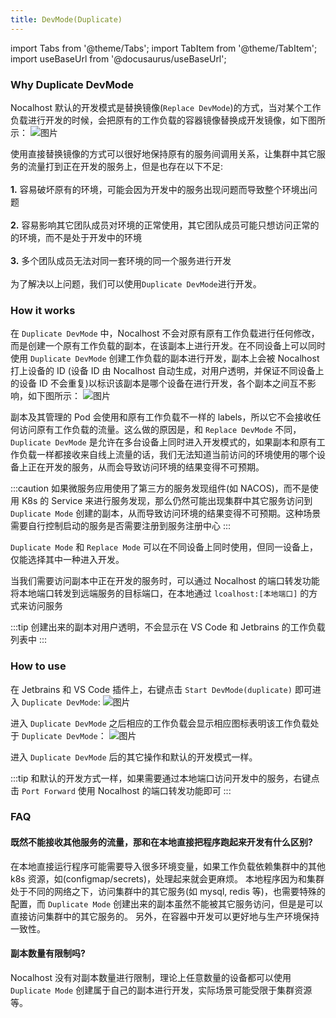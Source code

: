 ```yaml
---
title: DevMode(Duplicate)
---
```


import Tabs from '@theme/Tabs';
import TabItem from '@theme/TabItem';
import useBaseUrl from '@docusaurus/useBaseUrl';

### Why Duplicate DevMode
Nocalhost 默认的开发模式是替换镜像(`Replace DevMode`)的方式，当对某个工作负载进行开发的时候，会把原有的工作负载的容器镜像替换成开发镜像，如下图所示：
![图片](/img/develop-dup/replace-devmode.jpg)

使用直接替换镜像的方式可以很好地保持原有的服务间调用关系，让集群中其它服务的流量打到正在开发的服务上，但是也存在以下不足: <br></br>
**1.** 容易破坏原有的环境，可能会因为开发中的服务出现问题而导致整个环境出问题 <br></br>
**2.** 容易影响其它团队成员对环境的正常使用，其它团队成员可能只想访问正常的的环境，而不是处于开发中的环境 <br></br>
**3.** 多个团队成员无法对同一套环境的同一个服务进行开发 <br></br>
为了解决以上问题，我们可以使用`Duplicate DevMode`进行开发。
### How it works
在 `Duplicate DevMode` 中，Nocalhost 不会对原有原有工作负载进行任何修改，而是创建一个原有工作负载的副本，在该副本上进行开发。在不同设备上可以同时使用 `Duplicate DevMode` 创建工作负载的副本进行开发，副本上会被 Nocalhost 打上设备的 ID (设备 ID 由 Nocalhost 自动生成，对用户透明，并保证不同设备上的设备 ID 不会重复)以标识该副本是哪个设备在进行开发，各个副本之间互不影响，如下图所示：
![图片](/img/develop-dup/duplicate-devmode.jpg)

副本及其管理的 Pod 会使用和原有工作负载不一样的 labels，所以它不会接收任何访问原有工作负载的流量。这么做的原因是，和 `Replace DevMode` 不同，`Duplicate DevMode` 是允许在多台设备上同时进入开发模式的，如果副本和原有工作负载一样都接收来自线上流量的话，我们无法知道当前访问的环境使用的哪个设备上正在开发的服务，从而会导致访问环境的结果变得不可预期。

:::caution
 如果微服务应用使用了第三方的服务发现组件(如 NACOS)，而不是使用 K8s 的 Service 来进行服务发现，那么仍然可能出现集群中其它服务访问到 `Duplicate Mode` 创建的副本，从而导致访问环境的结果变得不可预期。这种场景需要自行控制启动的服务是否需要注册到服务注册中心
:::

`Duplicate Mode` 和 `Replace Mode` 可以在不同设备上同时使用，但同一设备上，仅能选择其中一种进入开发。

当我们需要访问副本中正在开发的服务时，可以通过 Nocalhost 的端口转发功能将本地端口转发到远端服务的目标端口，在本地通过 `lcoalhost:[本地端口]` 的方式来访问服务

:::tip
创建出来的副本对用户透明，不会显示在 VS Code 和 Jetbrains 的工作负载列表中
:::

### How to use
在 Jetbrains 和 VS Code 插件上，右键点击 `Start DevMode(duplicate)` 即可进入 `Duplicate DevMode`:
![图片](/img/develop-dup/start-duplicate-devmode.png)

进入 `Duplicate DevMode` 之后相应的工作负载会显示相应图标表明该工作负载处于 `Duplicate DevMode`：
![图片](/img/develop-dup/duplicate-devmode-status.png)

进入 `Duplicate DevMode` 后的其它操作和默认的开发模式一样。

:::tip
和默认的开发方式一样，如果需要通过本地端口访问开发中的服务，右键点击 `Port Forward` 使用 Nocalhost 的端口转发功能即可
:::

### FAQ
#### 既然不能接收其他服务的流量，那和在本地直接把程序跑起来开发有什么区别?
在本地直接运行程序可能需要导入很多环境变量，如果工作负载依赖集群中的其他 k8s 资源，如(configmap/secrets)，处理起来就会更麻烦。
本地程序因为和集群处于不同的网络之下，访问集群中的其它服务(如 mysql, redis 等)，也需要特殊的配置，而 `Duplicate Mode` 创建出来的副本虽然不能被其它服务访问，但是是可以直接访问集群中的其它服务的。
另外，在容器中开发可以更好地与生产环境保持一致性。

#### 副本数量有限制吗?
Nocalhost 没有对副本数量进行限制，理论上任意数量的设备都可以使用 `Duplicate Mode` 创建属于自己的副本进行开发，实际场景可能受限于集群资源等。



